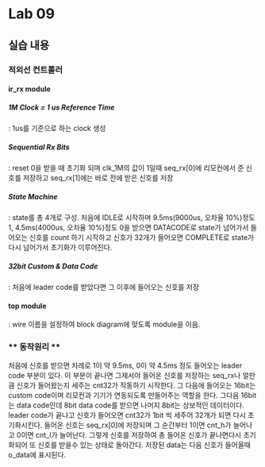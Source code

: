 
# Lab 09
## 실습 내용
### **적외선 컨트롤러**
#### **ir_rx module**
##### 1M Clock = 1 us Reference Time 
: 1us를 기준으로 하는 clock 생성
##### Sequential Rx Bits
: reset 0을 받을 때 초기화 되며 clk_1M의 값이 1일때 seq_rx[0]에 리모컨에서 준 신호를 저장하고 seq_rx[1]에는 바로 전에 받은 신호를 저장 
##### State Machine
: state를 총 4개로 구성. 처음에 IDLE로 시작하며 9.5ms(9000us, 오차율 10%)정도 1, 4.5ms(4000us, 오차율 10%)정도 0을 받으면 DATACODE로 state가 넘어가서 들어오는 신호를 count 하기 시작하고 신호가 32개가 들어오면 COMPLETE로 state가 다시 넘어가서 초기화가 이루어진다.
##### 32bit Custom & Data Code
: 처음에 leader code를 받았다면 그 이후에 들어오는 신호를 저장
#### **top module**
: wire 이름을 설정하여 block diagram에 맞도록 module을 이음.

### ** 동작원리 **
처음에 신호를 받으면 차례로 1이 약 9.5ms, 0이 약 4.5ms 정도 들어오는 leader code 부분이 있다. 이 부분이 끝나면 그제서야 들어온 신호를 저장하는 seq_rx나 얼만큼 신호가 들어왔는지 세주는 cnt32가 작동하기 시작한다. 그 다음에 들어오는 16bit는 custom code이며 리모컨과 기기가 연동되도록 만들어주는 역할을 한다. 그다음 16bit는 data code인데 8bit data code를 받으면 나머지 8bit는 상보적인 데이터이다. leader code가 끝나고 신호가 들어오면 cnt32가 1bit 씩 세주어 32개가 되면 다시 초기화시킨다.  들어온 신호는 seq_rx[0]에 저장되며 그 순간부터 1이면 cnt_h가 늘어나고 0이면 cnt_l가 늘어난다. 그렇게 신호를 저장하여 총 들어온 신호가 끝나면다시 초기화되어 또 신호를 받을수 있는 상태로 돌아간다. 저장된 data는 다음 신호가 들어올때 o_data에 표시된다.

<!--stackedit_data:
eyJoaXN0b3J5IjpbNTAyMjkyNTYyLC0xMDMzNzk5NjU1XX0=
-->